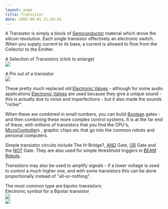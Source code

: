 ```yaml
---
layout: page
title: Transistor
date: 2005-09-01 21:24:41
---
```

<p>A Transistor is simply a block of <a class="wiki" href="/wiki/semiconductor.html" title="Semiconductor">Semiconductor</a> material which drove the silicon revolution. Each single transistor effectively an electronic switch. When you supply current to its base, a current is allowed to flow from the Collector to the Emitter.
</p>
<p>A Selection of Transistors (click to enlarge)
<br/> <a class="internal" href="browseimage219"> <img class="img-responsive" src="image219&amp;thumb=1"/> </a>
</p>
<p>A Pin out of a transistor
<br/> <a class="internal" href="browseimage218"> <img class="img-responsive" src="image218&amp;thumb=1"/> </a>
</p>
<p>These pretty much replaced old <a class="wiki" href="/wiki/electronic_valves.html" title="Electronic Valves">Electronic Valves</a> - although for some audio applications <a class="wiki" href="/wiki/electronic_valves.html" title="Electronic Valves">Electronic Valves</a> are used because they give a unique sound - this is actually due to noise and imperfections - but it also made the sounds "richer".
</p>
<p>When these are combined in small numbers, you can build <a class="wiki" href="/wiki/boolean.html" title="Boolean">Boolean</a> gates - and then combining these more complex control systems. It is at the far end of these, with millions of transistors that you find the CPU's, <a a="" brain")="" class="wiki" for="" href="/wiki/microcontroller.html" robot"="" title="A programmable digital controller (or ">MicroController</a>s , graphic chips etc that go into the common robots and personal computers.
</p>
<p>Simple transistor circuits include The H-Bridge<a class="wiki wikinew for-review" title="Create page: The H-Bridge">?</a>, <a class="wiki" href="/wiki/and.html" title="AND">AND</a> Gate, <a class="wiki" href="/wiki/or.html" title="OR">OR</a> Gate and the <a class="wiki" href="/wiki/not.html" title="NOT">NOT</a> Gate. They are also used for simple threshhold triggers in <a class="wiki" href="/wiki/beam_robots.html" title="Biology, Electronics, Aesthetics and Mechanics">BEAM Robots</a>.
</p>
<p>Transistors may also be used to amplify signals - if a lower voltage is used to control a much higher one, and with some transistors this can be done proportionally instead of "all-or-nothing".
</p>
<p>The most common type are bipolor transistors:
<br/>Electronic symbol for a Bipolar transistor
<br/> <a class="internal" href="browseimage220"> <img class="img-responsive" src="image220&amp;thumb=1"/> </a>
<br/> <a class="internal" href="browseimage221"> <img class="img-responsive" src="image221&amp;thumb=1"/> </a>
</p>
